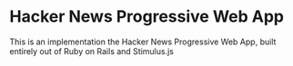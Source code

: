 # Hacker News Progressive Web App

This is an implementation the Hacker News Progressive Web App, built entirely out of Ruby on Rails and Stimulus.js